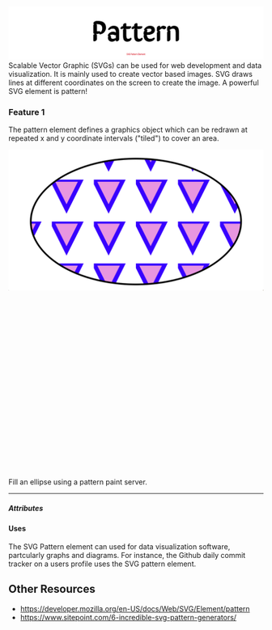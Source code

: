 ![SVG Pattern Element](projectHeader.png "SVG Pattern Element")
Scalable Vector Graphic (SVGs) can be used for web development and data visualization. It is mainly used to create vector based images. SVG draws lines at different coordinates on the screen to create the image. A powerful SVG element is pattern!

### Feature 1
The pattern element defines a graphics object which can be redrawn at repeated x and y coordinate intervals ("tiled") to cover an area.

![SVG Pattern Element Feature 1](feature-1.png "Feature 1 Test")

<svg xmlns="http://www.w3.org/2000/svg"
     version="1.1"
     viewBox="0 0 300 200" >

  <title>Example pattern01</title>
  <desc>Fill an ellipse using a pattern paint server.</desc>

  <defs>
    <pattern id="TrianglePattern"
         patternUnits="userSpaceOnUse"
             x="0" y="0" width="50" height="50"
             viewBox="0 0 10 10" >
      <path d="M 0 0 L 7 0 L 3.5 7 z"
          fill="#fdcb6e"
          stroke="#e84393" />
    </pattern>
  </defs>

  <!-- The ellipse is filled using a triangle pattern paint server -->
  <ellipse fill="url(#TrianglePattern)"
       stroke="black"
       stroke-width="2"
           cx="150" cy="100" rx="125" ry="75" />
</svg>


----
##### Attributes


#### Uses
The SVG Pattern element can used for data visualization software, partcularly
graphs and diagrams. For instance, the Github daily commit tracker on a users profile
uses the SVG pattern element.

## Other Resources
- https://developer.mozilla.org/en-US/docs/Web/SVG/Element/pattern
- https://www.sitepoint.com/6-incredible-svg-pattern-generators/

